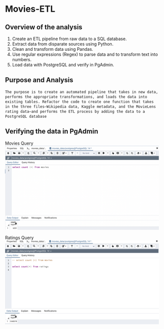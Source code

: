 # Movies-ETL

## Overview of the analysis

1.	Create an ETL pipeline from raw data to a SQL database.
2.	Extract data from disparate sources using Python.
3.	Clean and transform data using Pandas.
4.	Use regular expressions (Regex) to parse data and to transform text into numbers.
5.	Load data with PostgreSQL and verify in PgAdmin.


## Purpose and Analysis

    The purpose is to create an automated pipeline that takes in new data, performs the appropriate transformations, and loads the data into existing tables. Refactor the code to create one function that takes in the three files—Wikipedia data, Kaggle metadata, and the MovieLens rating data—and performs the ETL process by adding the data to a PostgreSQL database

## Verifying the data in PgAdmin

Movies Query
![This is an image](https://github.com/Stookhy/Movies-ETL/blob/main/movies_query.png?raw=true)

Ratings Query
![This is an image](https://github.com/Stookhy/Movies-ETL/blob/main/ratings_query.png?raw=true)
